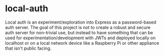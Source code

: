 # local-auth

Local auth is an experiment/exploration into Express as a password-based auth server. The goal of this project is not to create a robust and secure auth server for non-trivial use, but instead to have something that can be used for experimentation/development with JWTs and deployed locally on localhost or on a local network device like a Raspberry Pi or other appliance that isn't public facing.